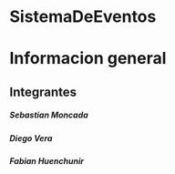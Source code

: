 # SistemaDeEventos

# Informacion general

##  Integrantes
##### Sebastian Moncada
##### Diego Vera
##### Fabian Huenchunir

# 
 
 
